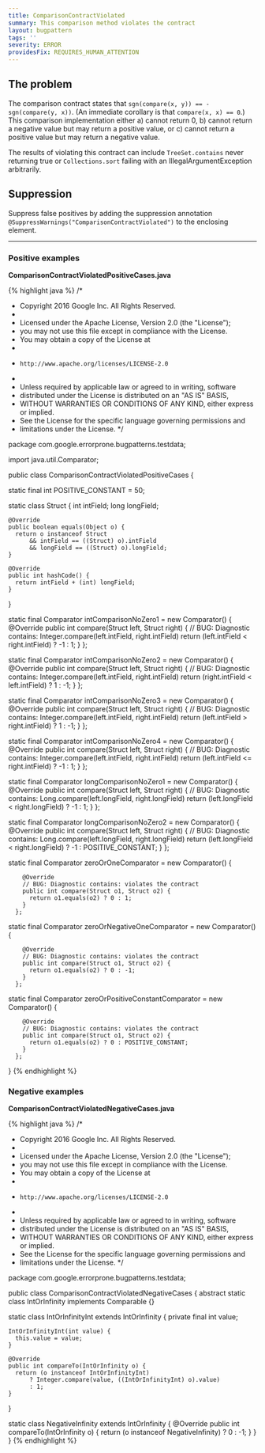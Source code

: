 ```yaml
---
title: ComparisonContractViolated
summary: This comparison method violates the contract
layout: bugpattern
tags: ''
severity: ERROR
providesFix: REQUIRES_HUMAN_ATTENTION
---
```


<!--
*** AUTO-GENERATED, DO NOT MODIFY ***
To make changes, edit the @BugPattern annotation or the explanation in docs/bugpattern.
-->

## The problem
The comparison contract states that `sgn(compare(x, y)) == -sgn(compare(y, x))`. (An immediate corollary is that `compare(x, x) == 0`.)  This comparison implementation either a) cannot return 0, b) cannot return a negative value but may return a positive value, or c) cannot return a positive value but may return a negative value.

The results of violating this contract can include `TreeSet.contains` never returning true or `Collections.sort` failing with an IllegalArgumentException arbitrarily.

## Suppression
Suppress false positives by adding the suppression annotation `@SuppressWarnings("ComparisonContractViolated")` to the enclosing element.

----------

### Positive examples
__ComparisonContractViolatedPositiveCases.java__

{% highlight java %}
/*
 * Copyright 2016 Google Inc. All Rights Reserved.
 *
 * Licensed under the Apache License, Version 2.0 (the "License");
 * you may not use this file except in compliance with the License.
 * You may obtain a copy of the License at
 *
 *     http://www.apache.org/licenses/LICENSE-2.0
 *
 * Unless required by applicable law or agreed to in writing, software
 * distributed under the License is distributed on an "AS IS" BASIS,
 * WITHOUT WARRANTIES OR CONDITIONS OF ANY KIND, either express or implied.
 * See the License for the specific language governing permissions and
 * limitations under the License.
 */

package com.google.errorprone.bugpatterns.testdata;

import java.util.Comparator;

public class ComparisonContractViolatedPositiveCases {

  static final int POSITIVE_CONSTANT = 50;

  static class Struct {
    int intField;
    long longField;

    @Override
    public boolean equals(Object o) {
      return o instanceof Struct
          && intField == ((Struct) o).intField
          && longField == ((Struct) o).longField;
    }

    @Override
    public int hashCode() {
      return intField + (int) longField;
    }
  }

  static final Comparator<Struct> intComparisonNoZero1 =
      new Comparator<Struct>() {
        @Override
        public int compare(Struct left, Struct right) {
          // BUG: Diagnostic contains: Integer.compare(left.intField, right.intField)
          return (left.intField < right.intField) ? -1 : 1;
        }
      };

  static final Comparator<Struct> intComparisonNoZero2 =
      new Comparator<Struct>() {
        @Override
        public int compare(Struct left, Struct right) {
          // BUG: Diagnostic contains: Integer.compare(left.intField, right.intField)
          return (right.intField < left.intField) ? 1 : -1;
        }
      };

  static final Comparator<Struct> intComparisonNoZero3 =
      new Comparator<Struct>() {
        @Override
        public int compare(Struct left, Struct right) {
          // BUG: Diagnostic contains: Integer.compare(left.intField, right.intField)
          return (left.intField > right.intField) ? 1 : -1;
        }
      };

  static final Comparator<Struct> intComparisonNoZero4 =
      new Comparator<Struct>() {
        @Override
        public int compare(Struct left, Struct right) {
          // BUG: Diagnostic contains: Integer.compare(left.intField, right.intField)
          return (left.intField <= right.intField) ? -1 : 1;
        }
      };

  static final Comparator<Struct> longComparisonNoZero1 =
      new Comparator<Struct>() {
        @Override
        public int compare(Struct left, Struct right) {
          // BUG: Diagnostic contains: Long.compare(left.longField, right.longField)
          return (left.longField < right.longField) ? -1 : 1;
        }
      };

  static final Comparator<Struct> longComparisonNoZero2 =
      new Comparator<Struct>() {
        @Override
        public int compare(Struct left, Struct right) {
          // BUG: Diagnostic contains: Long.compare(left.longField, right.longField)
          return (left.longField < right.longField) ? -1 : POSITIVE_CONSTANT;
        }
      };

  static final Comparator<Struct> zeroOrOneComparator =
      new Comparator<Struct>() {

        @Override
        // BUG: Diagnostic contains: violates the contract
        public int compare(Struct o1, Struct o2) {
          return o1.equals(o2) ? 0 : 1;
        }
      };

  static final Comparator<Struct> zeroOrNegativeOneComparator =
      new Comparator<Struct>() {

        @Override
        // BUG: Diagnostic contains: violates the contract
        public int compare(Struct o1, Struct o2) {
          return o1.equals(o2) ? 0 : -1;
        }
      };

  static final Comparator<Struct> zeroOrPositiveConstantComparator =
      new Comparator<Struct>() {

        @Override
        // BUG: Diagnostic contains: violates the contract
        public int compare(Struct o1, Struct o2) {
          return o1.equals(o2) ? 0 : POSITIVE_CONSTANT;
        }
      };
}
{% endhighlight %}

### Negative examples
__ComparisonContractViolatedNegativeCases.java__

{% highlight java %}
/*
 * Copyright 2016 Google Inc. All Rights Reserved.
 *
 * Licensed under the Apache License, Version 2.0 (the "License");
 * you may not use this file except in compliance with the License.
 * You may obtain a copy of the License at
 *
 *     http://www.apache.org/licenses/LICENSE-2.0
 *
 * Unless required by applicable law or agreed to in writing, software
 * distributed under the License is distributed on an "AS IS" BASIS,
 * WITHOUT WARRANTIES OR CONDITIONS OF ANY KIND, either express or implied.
 * See the License for the specific language governing permissions and
 * limitations under the License.
 */

package com.google.errorprone.bugpatterns.testdata;

public class ComparisonContractViolatedNegativeCases {
  abstract static class IntOrInfinity implements Comparable<IntOrInfinity> {}

  static class IntOrInfinityInt extends IntOrInfinity {
    private final int value;

    IntOrInfinityInt(int value) {
      this.value = value;
    }

    @Override
    public int compareTo(IntOrInfinity o) {
      return (o instanceof IntOrInfinityInt)
          ? Integer.compare(value, ((IntOrInfinityInt) o).value)
          : 1;
    }
  }

  static class NegativeInfinity extends IntOrInfinity {
    @Override
    public int compareTo(IntOrInfinity o) {
      return (o instanceof NegativeInfinity) ? 0 : -1;
    }
  }
}
{% endhighlight %}

